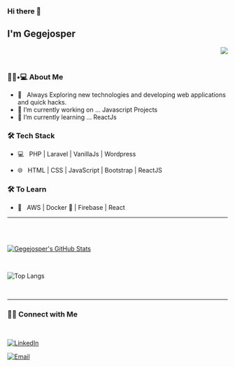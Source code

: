 <!--
**gegejosper/gegejosper** is a ✨ _special_ ✨ repository because its `README.md` (this file) appears on your GitHub profile.

Here are some ideas to get you started:

- 🔭 I’m currently working on ...
- 🌱 I’m currently learning ...
- 👯 I’m looking to collaborate on ...
- 🤔 I’m looking for help with ...
- 💬 Ask me about ...
- 📫 How to reach me: ...
- 😄 Pronouns: ...
- ⚡ Fun fact: ...
-->


### Hi there 👋<h2> I'm Gegejosper</h2>

<img align='right' src="https://media.licdn.com/dms/image/D5616AQGUZZ9BUYYBdQ/profile-displaybackgroundimage-shrink_350_1400/0/1671793373032?e=1678320000&v=beta&t=NYCGCBJuLzObBNJ_umKSp83AN4pOhDmrsfufC0KKuCA">

<br /> <br />
<h3> 👨🏻•💻 About Me </h3>



- 🤔 &nbsp; Always Exploring new technologies and developing web applications and quick hacks.
- 🔭 I’m currently working on ... Javascript Projects
- 🌱 I’m currently learning ... ReactJs



<h3>🛠 Tech Stack</h3>



- 💻 &nbsp; PHP | Laravel  | VanillaJs | Wordpress

- 🌐 &nbsp; HTML | CSS | JavaScript | Bootstrap | ReactJS

<!--

- 🛢 &nbsp; MySQL | SequelPro

- 🔧 &nbsp; Git | SourceTree | BitBucket | VSCode

- 🖥 &nbsp;| Photoshop | Figma

-->



<h3>🛠 To Learn</h3>

- 🔧 &nbsp; AWS | Docker 🐳 | Firebase | React

<hr>



<br/><br/>

[![Gegejosper's GitHub Stats](https://github-readme-stats.vercel.app/api?username=gegejosper&show_icons=true&theme=dark)](https://github.com/gegejosper)

<br/>


![Top Langs](https://github-readme-stats.vercel.app/api/top-langs/?username=gegejosper&show_icons=true&theme=dark)

<br>



<hr>



<h3> 🤝🏻 Connect with Me </h3>

<br>



<p align="center">


<a href="https://www.linkedin.com/in/gegejosperceniza/"><img alt="LinkedIn" src="https://img.shields.io/badge/LinkedIn-Gegejosper%20Ceniza-blue?style=flat-square&logo=linkedin"></a>

<a href="mailto:gegejosper@gmail.com"><img alt="Email" src="https://img.shields.io/badge/Email-gegejosper@gmail.com-blue?style=flat-square&logo=gmail"></a>

</p>



